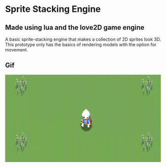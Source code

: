 # Sprite Stacking Engine

## Made using lua and the love2D game engine

A basic sprite-stacking engine that makes a collection of 2D sprites look 3D. This prototype only has the basics of rendering models with the option for movement.

## Gif
![](spriteStacking.gif)
